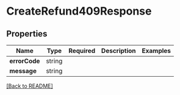 # CreateRefund409Response



## Properties

| Name | Type | Required | Description | Examples |
|------------|:-------------:|:-------------:|-------------|:-------------:|
| **errorCode** | string |  |  | | |
**message** | string |  |  | | |



[[Back to README]](../../README.md)